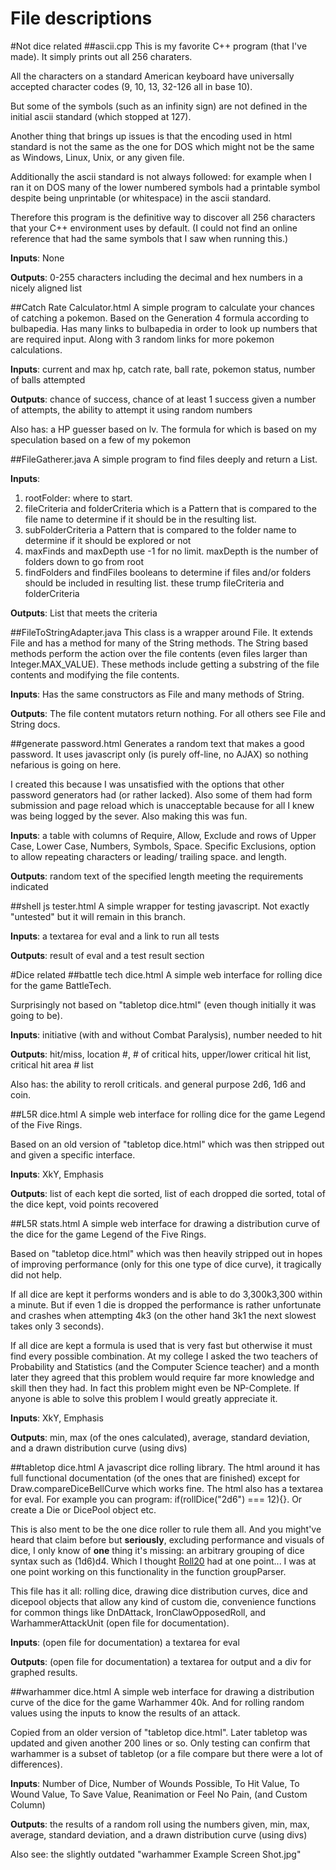 File descriptions
=================
#Not dice related
##ascii.cpp
This is my favorite C++ program (that I've made). It simply prints out all 256 charaters.

All the characters on a standard American keyboard have universally accepted character codes (9, 10, 13, 32-126 all in base 10).

But some of the symbols (such as an infinity sign) are not defined in the initial ascii standard (which stopped at 127).

Another thing that brings up issues is that the encoding used in html standard is not the same as the
one for DOS which might not be the same as Windows, Linux, Unix, or any given file.

Additionally the ascii standard is not always followed: for example when I ran it on DOS many of the
lower numbered symbols had a printable symbol despite being unprintable (or whitespace) in the ascii standard.

Therefore this program is the definitive way to discover all 256 characters that your C++ environment
uses by default. (I could not find an online reference that had the same symbols that I saw when running this.)

**Inputs**: None

**Outputs**: 0-255 characters including the decimal and hex numbers in a nicely aligned list


##Catch Rate Calculator.html
A simple program to calculate your chances of catching a pokemon. Based on the Generation 4 formula according to bulbapedia.
Has many links to bulbapedia in order to look up numbers that are required input. Along with 3 random links for more pokemon calculations.

**Inputs**: current and max hp, catch rate, ball rate, pokemon status, number of balls attempted

**Outputs**: chance of success, chance of at least 1 success given a number of attempts, the ability to attempt it using random numbers

Also has: a HP guesser based on lv. The formula for which is based on my speculation based on a few of my pokemon


##FileGatherer.java
A simple program to find files deeply and return a List<File>.

**Inputs**:
1. rootFolder: where to start.
2. fileCriteria and folderCriteria which is a Pattern that is compared to the file name to determine if it should be in the resulting list.
3. subFolderCriteria a Pattern that is compared to the folder name to determine if it should be explored or not
4. maxFinds and maxDepth use -1 for no limit. maxDepth is the number of folders down to go from root
5. findFolders and findFiles booleans to determine if files and/or folders should be included in resulting list. these trump fileCriteria and folderCriteria

**Outputs**: List<File> that meets the criteria


##FileToStringAdapter.java
This class is a wrapper around File. It extends File and has a method for many of the String methods. The String based methods
perform the action over the file contents (even files larger than Integer.MAX_VALUE). These methods include getting a substring
of the file contents and modifying the file contents.

**Inputs**: Has the same constructors as File and many methods of String.

**Outputs**: The file content mutators return nothing. For all others see File and String docs.


##generate password.html
Generates a random text that makes a good password. It uses javascript only (is purely off-line, no AJAX) so nothing nefarious is going on here.

I created this because I was unsatisfied with the options that other password generators had (or rather lacked).
Also some of them had form submission and page reload which is unacceptable because for all I knew was
being logged by the sever. Also making this was fun.

**Inputs**: a table with columns of Require, Allow, Exclude and rows of Upper Case, Lower Case, Numbers, Symbols,
Space. Specific Exclusions, option to allow repeating characters or leading/ trailing space. and length.

**Outputs**: random text of the specified length meeting the requirements indicated


##shell js tester.html
A simple wrapper for testing javascript. Not exactly "untested" but it will remain in this branch.

**Inputs**: a textarea for eval and a link to run all tests

**Outputs**: result of eval and a test result section



#Dice related
##battle tech dice.html
A simple web interface for rolling dice for the game BattleTech.

Surprisingly not based on "tabletop dice.html" (even though initially it was going to be).

**Inputs**: initiative (with and without Combat Paralysis), number needed to hit

**Outputs**: hit/miss, location #, # of critical hits, upper/lower critical hit list, critical hit area # list

Also has: the ability to reroll criticals. and general purpose 2d6, 1d6 and coin.


##L5R dice.html
A simple web interface for rolling dice for the game Legend of the Five Rings.

Based on an old version of "tabletop dice.html" which was then stripped out and given a specific interface.

**Inputs**: XkY, Emphasis

**Outputs**: list of each kept die sorted, list of each dropped die sorted, total of the dice kept, void points recovered


##L5R stats.html
A simple web interface for drawing a distribution curve of the dice for the game Legend of the Five Rings.

Based on "tabletop dice.html" which was then heavily stripped out in hopes of improving performance
(only for this one type of dice curve), it tragically did not help.

If all dice are kept it performs wonders and is able to do 3,300k3,300 within a minute. But if even
1 die is dropped the performance is rather unfortunate and crashes when attempting 4k3 (on the other
hand 3k1 the next slowest takes only 3 seconds).

If all dice are kept a formula is used that is very fast but otherwise it must find every possible
combination. At my college I asked the two teachers of Probability and Statistics (and the Computer
Science teacher) and a month later they agreed that this problem would require far more knowledge and
skill then they had. In fact this problem might even be NP-Complete. If anyone is able to solve this
problem I would greatly appreciate it.

**Inputs**: XkY, Emphasis

**Outputs**: min, max (of the ones calculated), average, standard deviation, and a drawn distribution curve (using divs)


##tabletop dice.html
A javascript dice rolling library. The html around it has full functional documentation (of the ones
that are finished) except for Draw.compareDiceBellCurve which works fine. The html also has a textarea
for eval. For example you can program: if(rollDice("2d6") === 12){}. Or create a Die or DicePool object etc.

This is also ment to be the one dice roller to rule them all. And you might've heard that claim before
but **seriously**, excluding performance and visuals of dice, I only know of **one** thing it's missing:
an arbitrary grouping of dice syntax such as (1d6)d4. Which I thought [Roll20](https://wiki.roll20.net/Dice_Reference)
had at one point... I was at one point working on this functionality in the function groupParser.

This file has it all: rolling dice, drawing dice distribution curves, dice and dicepool objects that
allow any kind of custom die, convenience functions for common things like DnDAttack, IronClawOpposedRoll,
and WarhammerAttackUnit (open file for documentation).

**Inputs**: (open file for documentation) a textarea for eval

**Outputs**: (open file for documentation) a textarea for output and a div for graphed results.


##warhammer dice.html
A simple web interface for drawing a distribution curve of the dice for the game Warhammer 40k. And
for rolling random values using the inputs to know the results of an attack.

Copied from an older version of "tabletop dice.html". Later tabletop was updated and given another
200 lines or so. Only testing can confirm that warhammer is a subset of tabletop (or a file compare
but there were a lot of differences).

**Inputs**: Number of Dice, Number of Wounds Possible, To Hit Value, To Wound Value, To Save Value, Reanimation or Feel No Pain, (and Custom Column)

**Outputs**: the results of a random roll using the numbers given, min, max, average, standard deviation, and a drawn distribution curve (using divs)

Also see: the slightly outdated "warhammer Example Screen Shot.jpg"
